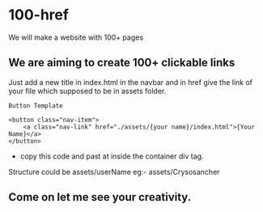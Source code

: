 # 100-href

We will make a website with 100+ pages

## We are aiming to create 100+ clickable links

Just add a new title in index.html in the navbar and in href give the link of your file which supposed to be in assets folder.

`Button Template`

```
<button class="nav-item">
    <a class="nav-link" href="./assets/{your name}/index.html">{Your Name}</a>
</button>
```

- copy this code and past at inside the container div tag.

Structure could be assets/userName
eg:- assets/Crysosancher

## Come on let me see your creativity.
